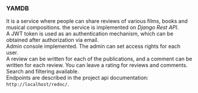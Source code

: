 ### **YAMDB**
It is a service where people can share reviews of various films, books and musical compositions.
the service is implemented on _Django Rest API_.
<br>A JWT token is used as an authentication mechanism, which can be obtained after authorization via email.
<br>Admin console implemented. The admin can set access rights for each user.
<br>A review can be written for each of the publications, and a comment can be written for each review. You can leave a rating for reviews and comments. Search and filtering available.
<br>Endpoints are described in the project api documentation:
 `http://localhost/redoc/`.
 
